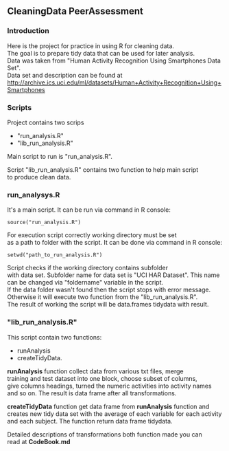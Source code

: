 ## CleaningData PeerAssessment

### Introduction
Here is the project for practice in using R for cleaning  data.  
The goal is to prepare tidy data that can be used for later analysis.  
Data was taken from "Human Activity Recognition Using Smartphones Data Set".  
Data set and description can be found at  
http://archive.ics.uci.edu/ml/datasets/Human+Activity+Recognition+Using+Smartphones  

### Scripts
Project contains two scrips 
* "run_analysis.R"
* "lib_run_analysis.R"  

Main script to run is "run_analysis.R".   

Script "lib_run_analysis.R" contains two function to help main script  
to produce clean data.    

### run_analysys.R
It's a main script. It can be run via command in R console:
```
source("run_analysis.R") 
```

For execution script correctly working directory must be set  
as a path to folder with the script. It can be done via command in R console:

```
setwd("path_to_run_analysis.R")
```
Script checks if the working directory contains subfolder   
with data set. Subfolder name for data set is "UCI HAR Dataset". This name  
can be changed via "foldername" variable in the script.   
If the data folder wasn't found then the script stops with error message.  
Otherwise it will execute two function from the "lib_run_analysis.R".  
The result of working the script will be data.frames tidydata with result.  

### "lib_run_analysis.R"
This script contain two functions: 

* runAnalysis 
* createTidyData.

__runAnalysis__ function collect data from various txt files, merge  
training and test dataset into one block, choose subset of columns,  
give columns headings, turned the numeric activities into activity names  
and so on. 
The result is data frame after all transformations.

__createTidyData__ function get data frame from __runAnalysis__ function and   
creates new tidy data set with the average of each variable for each activity   
and each subject. The function return data frame tidydata.

Detailed descriptions of transformations both function made you can  
read at __CodeBook.md__

